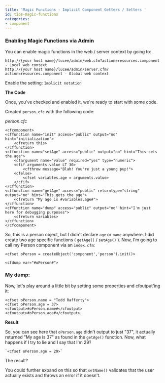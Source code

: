 ```yaml
---
title: 'Magic Functions - Implicit Component Getters / Setters '
id: tips-magic-functions
categories:
- component
---
```


### Enabling Magic Functions via Admin ###

You can enable magic functions in the web / server context by going to:

	http://{your host name}/lucee/admin/web.cfm?action=resources.component - Local web context
	http://{your host name}/lucee/admin/server.cfm?action=resources.component - Global web context

Enable the setting: `Implicit notation`

**The Code**

Once, you've checked and enabled it, we're ready to start with some code. 

Created `person.cfc` with the following code:

*person.cfc*

```lucee
<cfcomponent>
<cffunction name="init" access="public" output="no" hint="initialization">
	<cfreturn this>
</cffunction>
<cffunction name="setAge" access="public" output="no" hint="This sets the age">
	<cfargument name="value" required="yes" type="numeric">
	<cfif arguments.value LT 30>
		<cfthrow message="Blah! You're just a young pup!">
	<cfelse>
		<cfset variables.age = arguments.value>
	</cfif>
</cffunction>
<cffunction name="getAge" access="public" returntype="string" output="no" hint="This gets the age">
	<cfreturn "My age is #variables.age#">
</cffunction>
<cffunction name="dump" access="public" output="no" hint="I'm just here for debugging purposes">
	<cfreturn variables>
</cffunction>
</cfcomponent>
```

So, this is a person object, but I didn't declare `age` or `name` anywhere. I did create two age specific functions ( `getAge()` / `setAge()` ). Now, I'm going to call my Person component via an `index.cfm`:

```lucee
<cfset oPerson = createObject('component','person').init()>

<cfdump var="#oPerson#">
```

### My dump: ###

Now, let's play around a little bit by setting some properties and cfoutput'ing it:

```lucee
<cfset oPerson.name = "Todd Rafferty">
<cfset oPerson.age = 37>
<cfoutput>#oPerson.name#</cfoutput>
<cfoutput>#oPerson.age#</cfoutput>
```

**Result**

So, you can see here that `oPerson.age` didn't output to just "37", it actually returned "My age is 37" as found in the `getAge()` function. Now, what happens if I try to lie and I say that I'm 29?

	`<cfset oPerson.age = 29>`

The result?

You could further expand on this so that `setName()` validates that the user actually exists and throws an error if it doesn't.
